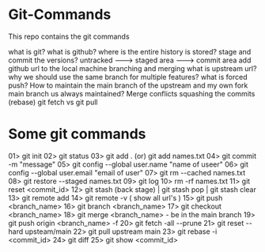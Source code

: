 # Git-Commands
This repo contains the git commands

what is git?
what is github?
where is the entire history is stored?
stage and commit the versions?
untracked --->   staged area  --->   commit area
add github url to the local machine
branching and merging
what is upstream url?
why we should use the same branch for multiple features?
what is forced push?
How to maintain the main branch of the upstream and my own fork main branch us always maintained?
Merge conflicts
squashing the commits (rebase)
git fetch vs git pull

# Some git commands

01> git init
02> git status
03> git add . (or) git add names.txt
04> git commit -m "message"
05> git config --global user.name "name of useer"
06> git config --global user.email "email of user"
07> git rm --cached names.txt
08> git restore --staged names.txt 
09> git log
10> rm -rf names.txt
11> git reset <commit_id>
12> git stash (back stage)  |  git stash pop  |  git stash clear
13> git remote add <alias> <url>
14> git remote -v ( show all url's )
15> git push <to which url> <branch_name>
16> git branch <branch_name>
17> git checkout <branch_name>
18> git merge <branch_name> - be in the main branch
19> git push origin <branch_name> -f
20> git fetch -all --prune
21> git reset --hard upsteam/main
22> git pull upstream main
23> git rebase -i <commit_id>
24> git diff
25> git show <commit_id>
